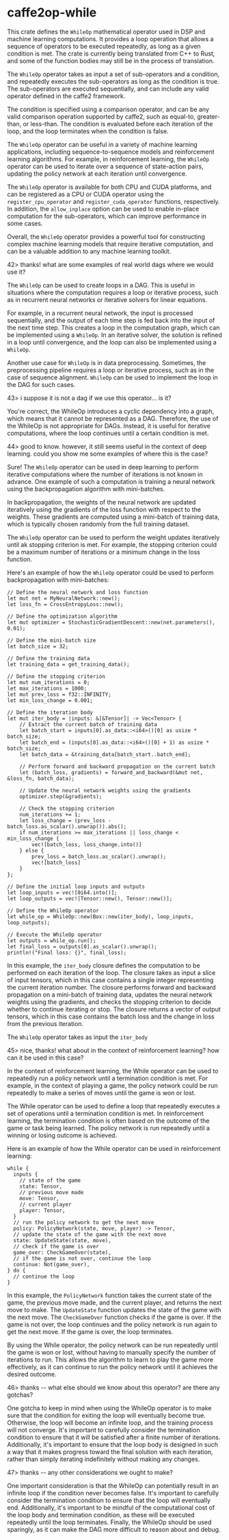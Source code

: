 # caffe2op-while

This crate defines the `WhileOp` mathematical
operator used in DSP and machine learning
computations. It provides a loop operation that
allows a sequence of operators to be executed
repeatedly, as long as a given condition is
met. The crate is currently being translated from
C++ to Rust, and some of the function bodies may
still be in the process of translation.

The `WhileOp` operator takes as input a set of
sub-operators and a condition, and repeatedly
executes the sub-operators as long as the
condition is true. The sub-operators are executed
sequentially, and can include any valid operator
defined in the caffe2 framework.

The condition is specified using a comparison
operator, and can be any valid comparison
operation supported by caffe2, such as equal-to,
greater-than, or less-than. The condition is
evaluated before each iteration of the loop, and
the loop terminates when the condition is false.

The `WhileOp` operator can be useful in a variety
of machine learning applications, including
sequence-to-sequence models and reinforcement
learning algorithms. For example, in reinforcement
learning, the `WhileOp` operator can be used to
iterate over a sequence of state-action pairs,
updating the policy network at each iteration
until convergence.

The `WhileOp` operator is available for both CPU
and CUDA platforms, and can be registered as a CPU
or CUDA operator using the `register_cpu_operator`
and `register_cuda_operator` functions,
respectively. In addition, the `allow_inplace`
option can be used to enable in-place computation
for the sub-operators, which can improve
performance in some cases.

Overall, the `WhileOp` operator provides
a powerful tool for constructing complex machine
learning models that require iterative
computation, and can be a valuable addition to any
machine learning toolkit.

42> thanks! what are some examples of real world
dags where we would use it?

The `WhileOp` can be used to create loops in
a DAG. This is useful in situations where the
computation requires a loop or iterative process,
such as in recurrent neural networks or iterative
solvers for linear equations.

For example, in a recurrent neural network, the
input is processed sequentially, and the output of
each time step is fed back into the input of the
next time step. This creates a loop in the
computation graph, which can be implemented using
a `WhileOp`. In an iterative solver, the solution
is refined in a loop until convergence, and the
loop can also be implemented using a `WhileOp`.

Another use case for `WhileOp` is in data
preprocessing. Sometimes, the preprocessing
pipeline requires a loop or iterative process,
such as in the case of sequence
alignment. `WhileOp` can be used to implement the
loop in the DAG for such cases.

43> i suppose it is not a dag if we use this
operator... is it?

You're correct, the WhileOp introduces a cyclic
dependency into a graph, which means that it
cannot be represented as a DAG. Therefore, the use
of the WhileOp is not appropriate for
DAGs. Instead, it is useful for iterative
computations, where the loop continues until
a certain condition is met.

44> good to know.  however, it still seems useful
in the context of deep learning.  could you show
me some examples of where this is the case?

Sure! The `WhileOp` operator can be used in deep
learning to perform iterative computations where
the number of iterations is not known in
advance. One example of such a computation is
training a neural network using the
backpropagation algorithm with mini-batches.

In backpropagation, the weights of the neural
network are updated iteratively using the
gradients of the loss function with respect to the
weights. These gradients are computed using
a mini-batch of training data, which is typically
chosen randomly from the full training dataset.

The `WhileOp` operator can be used to perform the
weight updates iteratively until ak stopping
criterion is met. For example, the stopping
criterion could be a maximum number of iterations
or a minimum change in the loss function.

Here's an example of how the `WhileOp` operator
could be used to perform backpropagation with
mini-batches:

```
// Define the neural network and loss function
let mut net = MyNeuralNetwork::new();
let loss_fn = CrossEntropyLoss::new();

// Define the optimization algorithm
let mut optimizer = StochasticGradientDescent::new(net.parameters(), 0.01);

// Define the mini-batch size
let batch_size = 32;

// Define the training data
let training_data = get_training_data();

// Define the stopping criterion
let mut num_iterations = 0;
let max_iterations = 1000;
let mut prev_loss = f32::INFINITY;
let min_loss_change = 0.001;

// Define the iteration body
let mut iter_body = |inputs: &[&Tensor]| -> Vec<Tensor> {
    // Extract the current batch of training data
    let batch_start = inputs[0].as_data::<i64>()[0] as usize * batch_size;
    let batch_end = (inputs[0].as_data::<i64>()[0] + 1) as usize * batch_size;
    let batch_data = &training_data[batch_start..batch_end];

    // Perform forward and backward propagation on the current batch
    let (batch_loss, gradients) = forward_and_backward(&mut net, &loss_fn, batch_data);

    // Update the neural network weights using the gradients
    optimizer.step(&gradients);

    // Check the stopping criterion
    num_iterations += 1;
    let loss_change = (prev_loss - batch_loss.as_scalar().unwrap()).abs();
    if num_iterations >= max_iterations || loss_change < min_loss_change {
        vec![batch_loss, loss_change.into()]
    } else {
        prev_loss = batch_loss.as_scalar().unwrap();
        vec![batch_loss]
    }
};

// Define the initial loop inputs and outputs
let loop_inputs = vec![0i64.into()];
let loop_outputs = vec![Tensor::new(), Tensor::new()];

// Define the WhileOp operator
let while_op = WhileOp::new(Box::new(iter_body), loop_inputs, loop_outputs);

// Execute the WhileOp operator
let outputs = while_op.run();
let final_loss = outputs[0].as_scalar().unwrap();
println!("Final loss: {}", final_loss);
```

In this example, the `iter_body` closure defines
the computation to be performed on each iteration
of the loop. The closure takes as input a slice of
input tensors, which in this case contains
a single integer representing the current
iteration number. The closure performs forward and
backward propagation on a mini-batch of training
data, updates the neural network weights using the
gradients, and checks the stopping criterion to
decide whether to continue iterating or stop. The
closure returns a vector of output tensors, which
in this case contains the batch loss and the
change in loss from the previous iteration.

The `WhileOp` operator takes as input the
`iter_body`

45> nice, thanks! what about in the context of
reinforcement learning? how can it be used in this
case?

In the context of reinforcement learning, the
While operator can be used to repeatedly run
a policy network until a termination condition is
met. For example, in the context of playing
a game, the policy network could be run repeatedly
to make a series of moves until the game is won or
lost.

The While operator can be used to define a loop
that repeatedly executes a set of operations until
a termination condition is met. In reinforcement
learning, the termination condition is often based
on the outcome of the game or task being
learned. The policy network is run repeatedly
until a winning or losing outcome is achieved.

Here is an example of how the While operator can
be used in reinforcement learning:

```
while {
  inputs {
    // state of the game
    state: Tensor,
    // previous move made
    move: Tensor,
    // current player
    player: Tensor,
  }
  // run the policy network to get the next move
  policy: PolicyNetwork(state, move, player) -> Tensor,
  // update the state of the game with the next move
  state: UpdateState(state, move),
  // check if the game is over
  game_over: CheckGameOver(state),
  // if the game is not over, continue the loop
  continue: Not(game_over),
} do {
  // continue the loop
}
```

In this example, the `PolicyNetwork` function
takes the current state of the game, the previous
move made, and the current player, and returns the
next move to make. The `UpdateState` function
updates the state of the game with the next
move. The `CheckGameOver` function checks if the
game is over. If the game is not over, the loop
continues and the policy network is run again to
get the next move. If the game is over, the loop
terminates.

By using the While operator, the policy network
can be run repeatedly until the game is won or
lost, without having to manually specify the
number of iterations to run. This allows the
algorithm to learn to play the game more
effectively, as it can continue to run the policy
network until it achieves the desired outcome.

46> thanks -- what else should we know about this
operator? are there any gotchas?

One gotcha to keep in mind when using the WhileOp
operator is to make sure that the condition for
exiting the loop will eventually become
true. Otherwise, the loop will become an infinite
loop, and the training process will not
converge. It's important to carefully consider the
termination condition to ensure that it will be
satisfied after a finite number of
iterations. Additionally, it's important to ensure
that the loop body is designed in such a way that
it makes progress toward the final solution with
each iteration, rather than simply iterating
indefinitely without making any changes.

47> thanks -- any other considerations we ought to
make?

One important consideration is that the WhileOp
can potentially result in an infinite loop if the
condition never becomes false. It's important to
carefully consider the termination condition to
ensure that the loop will eventually
end. Additionally, it's important to be mindful of
the computational cost of the loop body and
termination condition, as these will be executed
repeatedly until the loop terminates. Finally, the
WhileOp should be used sparingly, as it can make
the DAG more difficult to reason about and debug.

